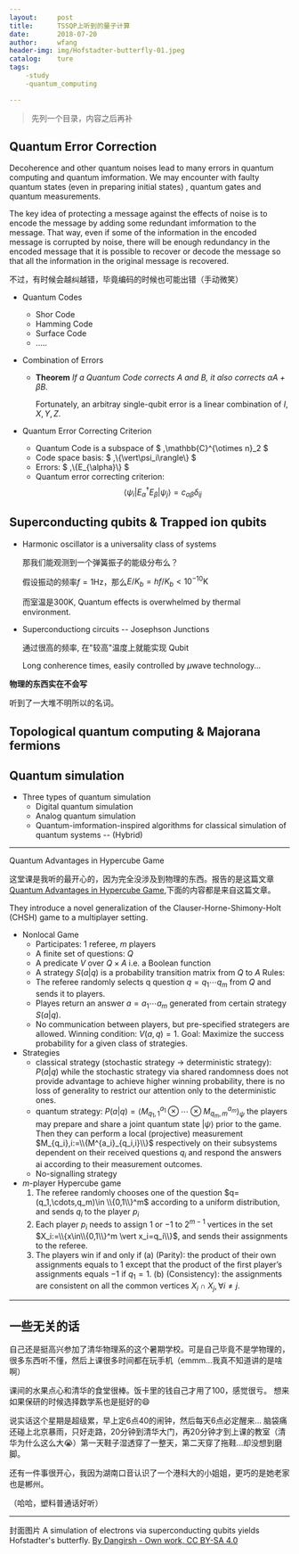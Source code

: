 ```yaml
---
layout:     post
title:      TSSQP上听到的量子计算
date:       2018-07-20
author:     wfang
header-img: img/Hofstadter-butterfly-01.jpeg
catalog:    ture
tags:
    -study
    -quantum_computing

---
```


> 先列一个目录，内容之后再补

## Quantum Error Correction

Decoherence and other quantum noises lead to many errors in quantum computing and quantum imformation. We may encounter with faulty quantum states (even in preparing initial states) , quantum gates and quantum measurements.

The key idea of protecting a message against the effects of noise is to encode the message by adding some redundant imformation to the message. That way, even if some of the information in the encoded message is corrupted by noise, there will be enough redundancy in the encoded message that it is possible to recover or decode the message so that all the information in the original message is recovered.

不过，有时候会越纠越错，毕竟编码的时候也可能出错（手动微笑）

* Quantum Codes
  * Shor Code
  * Hamming Code
  * Surface Code
  * .....

* Combination of Errors

  * **Theorem** *If a Quantum Code corrects $A$ and $B$, it also corrects $\alpha A+\beta B$.*

    Fortunately, an arbitray single-qubit error is a linear combination of $I, X, Y, Z$.

* Quantum Error Correcting Criterion
  * Quantum Code is a subspace of $ \,\mathbb{C}^{\otimes n}_2 $
  * Code space basis: $ \,\\{\vert\psi_i\rangle\\} $
  * Errors: $ \,\\{E_{\alpha}\\} $
  * Quantum error correcting criterion: $$ \langle\psi_i\vert E^{\dagger}_{\alpha}E_{\beta}\vert\psi_j\rangle = c_{\alpha\beta}\delta_{ij} $$

## Superconducting qubits & Trapped ion qubits

* Harmonic oscillator is a universality class of systems
  
  那我们能观测到一个弹簧振子的能级分布么？
  
  假设振动的频率$f=1\mathrm{Hz}$，那么$E/K_b = hf/K_b<10^{-10}\mathrm{K}$

  而室温是$300\mathrm{K}$, Quantum effects is overwhelmed by thermal environment.
* Superconductiong circuits -- Josephson Junctions
  
  通过很高的频率, 在"较高"温度上就能实现 Qubit
  
  Long conherence times, easily controlled by $\mu$wave technology...

**物理的东西实在不会写**

听到了一大堆不明所以的名词。

## Topological quantum computing & Majorana fermions

## Quantum simulation

* Three types of quantum simulation
  * Digital quantum simulation
  * Analog quantum simulation
  * Quantum-imformation-inspired algorithms for classical simulation of quantum systems -- (Hybrid)

***

Quantum Advantages in Hypercube Game

这堂课是我听的最开心的，因为完全没涉及到物理的东西。报告的是这篇文章[Quantum Advantages in Hypercube Game](https://arxiv.org/pdf/1806.02642.pdf),下面的内容都是来自这篇文章。

They introduce a novel generalization of the Clauser-Horne-Shimony-Holt (CHSH) game to a multiplayer
setting.

* Nonlocal Game
  * Participates: $1$ referee, $m$ players
  * A finite set of questions: $Q$
  * A predicate $V$ over $Q\times A$ i.e. a Boolean function
  * A strategy $S(a\vert q)$ is a probability transition matrix from $Q$ to $A$
  Rules:
  * The referee randomly selects q question $q=q_1 \cdots q_m$ from $Q$ and sends it to players.
  * Playes return an answer $a = a_1 \cdots a_m$ generated from certain strategy $S(a\vert q)$.
  * No communication between players, but pre-specified strategers are allowed.
  Winning condition: $V(a,q) = 1$.
  Goal: Maximize the success probability for a given class of strategies.
* Strategies
  * classical strategy (stochastic strategy -> deterministic strategy): $P (a\vert q)$
    while the stochastic strategy via shared randomness does not provide advantage to achieve higher winning probability, there is no loss of generality to restrict our attention only to the deterministic ones.
  * quantum strategy: $P(a \vert q) = \langle M_{q_1,1}^{a_1} \otimes \cdots \otimes M_{q_m,m}^{a_m} \rangle_{\psi}$
     the players may prepare and share a joint quantum state $\vert\psi\rangle$ prior to the game. Then they can perform a local (projective) measurement $M_{q_i},i:=\\{M^{a_i}_{q_i,i}\\}$ respectively on their subsystems dependent on their received questions $q_i$ and respond the answers ai according to their measurement outcomes.
  * No-signalling strategy
* $m$-player Hypercube game
  1. The referee randomly chooses one of the question $q=(q_1,\cdots,q_m)\in \\{0,1\\}^m$ according to a uniform distribution, and sends $q_i$ to the player $p_i$
  2. Each player $p_i$ needs to assign $1$ or $-1$ to $2^{m-1}$ vertices in the set $X_i:=\\{x\in\\{0,1\\}^m \vert x_i=q_i\\}$, and sends their assignments to the referee.
  3. The players win if and only if
    (a) (Parity): the product of their own assignments equals to $1$ except that the product of the first player’s assignments  equals $-1$ if $q_1=1$.
    (b) (Consistency): the assignments are consistent on all the common vertices $X_i\cap X_j,\forall i\neq j$.

***

## 一些无关的话

自己还是挺高兴参加了清华物理系的这个暑期学校。可是自己毕竟不是学物理的，很多东西听不懂，然后上课很多时间都在玩手机（emmm...我真不知道讲的是啥啊）

课间的水果点心和清华的食堂很棒。饭卡里的钱自己才用了100，感觉很亏。
想来如果保研的时候选择数学系也是挺好的😄

说实话这个星期是超级累，早上定6点40的闹钟，然后每天6点必定醒来... 脑袋痛
还碰上北京暴雨，只好走路，20分钟到清华大门，再20分钟才到上课的教室（清华为什么这么大😭）第一天鞋子湿透穿了一整天，第二天穿了拖鞋...却没想到磨脚。

还有一件事很开心，我因为湖南口音认识了一个港科大的小姐姐，更巧的是她老家也是郴州。

（哈哈，塑料普通话好听）

***
封面图片
A simulation of electrons via superconducting qubits yields Hofstadter's butterfly.
[By Dangirsh - Own work, CC BY-SA 4.0]( https://commons.wikimedia.org/w/index.php?curid=62668320)

